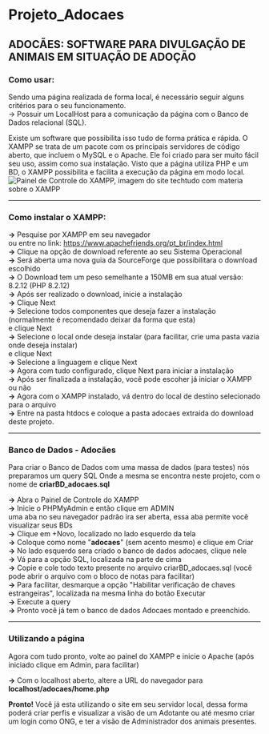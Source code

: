 # Projeto_Adocaes
## ADOCÃES: SOFTWARE PARA DIVULGAÇÃO DE ANIMAIS EM SITUAÇÃO DE ADOÇÃO

### **Como usar:**
Sendo uma página realizada de forma local, é necessário seguir alguns critérios para o seu funcionamento.  
-> Possuir um LocalHost para a comunicação da página com o Banco de Dados relacional (SQL).  

Existe um software que possibilita isso tudo de forma prática e rápida.
O XAMPP se trata de um pacote com os principais servidores de código aberto, que incluem o MySQL e o Apache. Ele foi criado para ser muito fácil seu uso, assim como sua instalação.
Visto que a página utiliza PHP e um BD, o XAMPP possibilita e facilita a execução da página em modo local.
![Painel de Controle do XAMPP, imagem do site techtudo com materia sobre o XAMPP](https://s2-techtudo.glbimg.com/qfo1o2-x0Pruc9XimjZdH_rJ_n4=/0x0:753x476/984x0/smart/filters:strip_icc()/i.s3.glbimg.com/v1/AUTH_08fbf48bc0524877943fe86e43087e7a/internal_photos/bs/2021/h/x/eURLy6SSynAY7B33vmxg/2012-02-27-xampp-control.png)

---
### **Como instalar o XAMPP:**
**->** Pesquise por XAMPP em seu navegador  
   ou entre no link: https://www.apachefriends.org/pt_br/index.html  
**->** Clique na opção de download referente ao seu Sistema Operacional  
**->** Será aberta uma nova guia da SourceForge que possibilitara o download escolhido  
**->** O Download tem um peso semelhante a 150MB em sua atual versão: 8.2.12 (PHP 8.2.12)  
**->** Após ser realizado o download, inicie a instalação  
**->** Clique Next  
**->** Selecione todos componentes que deseja fazer a instalação (normalmente é recomendado deixar da forma que esta)  
   e clique Next  
**->** Selecione o local onde deseja instalar (para facilitar, crie uma pasta vazia onde deseja instalar)  
   e clique Next  
**->** Selecione a linguagem e clique Next  
**->** Agora com tudo configurado, clique Next para iniciar a instalação  
**->** Após ser finalizada a instalação, você pode escoher já iniciar o XAMPP ou não  
**->** Agora com o XAMPP instalado, vá dentro do local de destino selecionado para o arquivo  
**->** Entre na pasta htdocs e coloque a pasta adocaes extraida do download deste projeto.  

---
### **Banco de Dados - Adocães**
Para criar o Banco de Dados com uma massa de dados (para testes) nós preparamos um query SQL
Onde a mesma se encontra neste projeto, com o nome de **criarBD_adocaes.sql**  

**->** Abra o Painel de Controle do XAMPP  
**->** Inicie o PHPMyAdmin e então clique em ADMIN  
   uma aba no seu navegador padrão ira ser aberta, essa aba permite você visualizar seus BDs  
**->** Clique em +Novo, localizado no lado esquerdo da tela  
**->** Coloque como nome "**adocaes**" (sem acento mesmo) e clique em Criar  
**->** No lado esquerdo sera criado o banco de dados adocaes, clique nele  
**->** Vá para a opção SQL, localizada na parte de cima  
**->** Copie e cole todo texto presente no arquivo criarBD_adocaes.sql (você pode abrir o arquivo com o bloco de notas para facilitar)  
**->** Para facilitar, desmarque a opção "Habilitar verificação de chaves estrangeiras", localizada na mesma linha do botão Executar  
**->** Execute a query  
**->** Pronto você já tem o banco de dados Adocaes montado e preenchido.  

---
### **Utilizando a página**
Agora com tudo pronto, volte ao painel do XAMPP e inicie o Apache (após iniciado clique em Admin, para facilitar)  

**->** Com o localhost aberto, altere a URL do navegador para **localhost/adocaes/home.php**  
  
**Pronto!** Você já esta utilizando o site em seu servidor local, dessa forma poderá criar perfis e visualizar a visão de um Adotante 
ou até mesmo criar um login como ONG, e ter a visão de Administrador dos animais presentes.  

